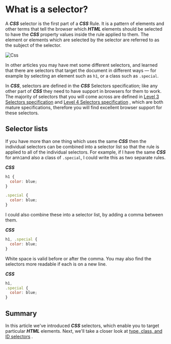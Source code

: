 # What is a selector?

A **_CSS_** selector is the first part of a **_CSS_** Rule. It is a pattern of elements and other terms that tell the browser which **_HTML_** elements should be selected to have the **_CSS_** property values inside the rule applied to them. The element or elements which are selected by the selector are referred to as the subject of the selector.

![Css](https://developer.mozilla.org/en-US/docs/Learn/CSS/Building_blocks/Selectors/selector.png)

In other articles you may have met some different selectors, and learned that there are selectors that target the document in different ways — for example by selecting an element such as `h1`, or a class such as `.special`.

In **_CSS_**, selectors are defined in the **_CSS_** Selectors specification; like any other part of **_CSS_** they need to have support in browsers for them to work. The majority of selectors that you will come across are defined in [Level 3 Selectors specification](https://www.w3.org/TR/selectors-3/)  and [Level 4 Selectors specification](https://www.w3.org/TR/selectors-4/) , which are both mature specifications, therefore you will find excellent browser support for these selectors.

## Selector lists

If you have more than one thing which uses the same **_CSS_** then the individual selectors can be combined into a selector list so that the rule is applied to all of the individual selectors. For example, if I have the same **_CSS_** for an`h1`and also a class of `.special`, I could write this as two separate rules.

**_CSS_**

```javascript
h1 {
  color: blue;
}

.special {
  color: blue;
}
```

I could also combine these into a selector list, by adding a comma between them.

**_CSS_**

```javascript
h1, .special {
  color: blue;
}
```

White space is valid before or after the comma. You may also find the selectors more readable if each is on a new line.

**_CSS_**

```javascript
h1,
.special {
  color: blue;
}
```

## Summary

In this article we've introduced **_CSS_** selectors, which enable you to target particular **_HTML_** elements. Next, we'll take a closer look at [type, class, and ID selectors](https://developer.mozilla.org/en-US/docs/Learn/CSS/Building_blocks/Selectors/Type_Class_and_ID_Selectors) .
